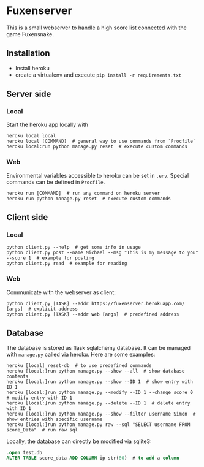 # Fuxenserver

This is a small webserver to handle a high score list connected with the game Fuxensnake.

## Installation
* Install heroku
* create a virtualenv and execute `pip install -r requirements.txt`

## Server side

### Local
Start the heroku app locally with
```shell
heroku local local
heroku local [COMMAND]  # general way to use commands from `Procfile`
heroku local:run python manage.py reset  # execute custom commands
```

### Web
Environmental variables accessible to heroku can be set in `.env`. Special commands can be defined in `Procfile`.
```shell
heroku run [COMMAND]  # run any command on heroku server
heroku run python manage.py reset  # execute custom commands
```


## Client side

### Local
```shell
python client.py --help  # get some info in usage
python client.py post --name Michael --msg "This is my message to you" --score 1  # example for posting
python client.py read  # example for reading
```

### Web
Communicate with the webserver as client:
```shell
python client.py [TASK] --addr https://fuxenserver.herokuapp.com/ [args]  # explicit address
python client.py [TASK] --addr web [args]  # predefined address
```


## Database
The database is stored as flask sqlalchemy database. It can be managed with `manage.py` called via heroku. Here are some examples:
```shell
heroku [local] reset-db  # to use predefined commands
heroku [local:]run python manage.py --show --all  # show database contents
heroku [local:]run python manage.py --show --ID 1  # show entry with ID 1
heroku [local:]run python manage.py --modify --ID 1 --change score 0  # modify entry with ID 1
heroku [local:]run python manage.py --delete --ID 1  # delete entry with ID 1
heroku [local:]run python manage.py --show --filter username Simon  # show entries with specific username
heroku [local:]run python manage.py raw --sql "SELECT username FROM score_Data"  # run raw sql
```
Locally, the database can directly be modified via sqlite3:
```SQL
.open test.db
ALTER TABLE score_data ADD COLUMN ip str(80)  # to add a column
```
